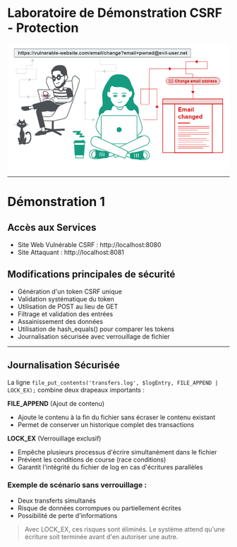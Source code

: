 # Laboratoire de Démonstration CSRF - Protection

![](readme_docs/859089c8.png)


---

# Démonstration 1

## Accès aux Services

- Site Web Vulnérable CSRF : http://localhost:8080
- Site Attaquant : http://localhost:8081

## Modifications principales de sécurité

- Génération d'un token CSRF unique
- Validation systématique du token
- Utilisation de POST au lieu de GET
- Filtrage et validation des entrées
- Assainissement des données
- Utilisation de hash_equals() pour comparer les tokens
- Journalisation sécurisée avec verrouillage de fichier

---

## Journalisation Sécurisée

La ligne `file_put_contents('transfers.log', $logEntry, FILE_APPEND | LOCK_EX);` combine deux drapeaux importants :

**FILE_APPEND** (Ajout de contenu)

- Ajoute le contenu à la fin du fichier sans écraser le contenu existant
- Permet de conserver un historique complet des transactions

**LOCK_EX** (Verrouillage exclusif)

- Empêche plusieurs processus d'écrire simultanément dans le fichier
- Prévient les conditions de course (race conditions)
- Garantit l'intégrité du fichier de log en cas d'écritures parallèles

### Exemple de scénario sans verrouillage :

- Deux transferts simultanés
- Risque de données corrompues ou partiellement écrites
- Possibilité de perte d'informations

> Avec LOCK_EX, ces risques sont éliminés. Le système attend qu'une écriture soit terminée avant d'en autoriser une autre.